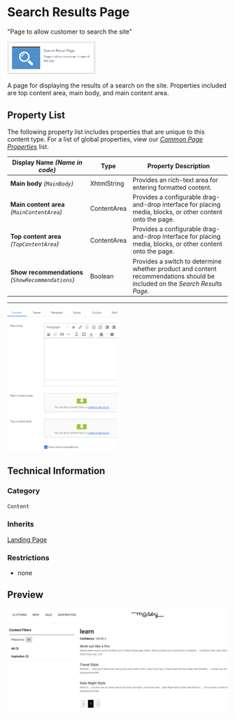# Search Results Page
"Page to allow customer to search the site"

<img src="../Screenshots/Search%20Results%20Page%20-%20icon.png?raw=true" alt="Search Results Page icon" width="40%" />

A page for displaying the results of a search on the site. Properties included are top content area, main body, and main content area.

## Property List
The following property list includes properties that are unique to this content type. For a list of global properties, view our [*Common Page  Properties*](./Common%20Page%20Properties.md) list.

Display Name *(Name in code)* | Type | Property Description
--------------|------|---------------
**Main body** *(`MainBody`)* | XhtmlString | Provides an rich-text area for entering formatted content.
**Main content area** *(`MainContentArea`)* | ContentArea | Provides a configurable drag-and-drop interface for placing media, blocks, or other content onto the page.
**Top content area** *(`TopContentArea`)* | ContentArea | Provides a configurable drag-and-drop interface for placing media, blocks, or other content onto the page.
**Show recommendations** *(`ShowRecommendations`)* | Boolean | Provides a switch to determine whether product and content recommendations should be included on the *Search Results Page*.


** **
<img src="../Screenshots/Search%20Results%20Page%20-%20Content%20tab.png?raw=true" alt="Preview of Search Results Page" width="50%"/>

## Technical Information

### Category
`Content`

### Inherits
[Landing Page](#)

### Restrictions
* none

## Preview
<img src="../Screenshots/Search%20Results%20Page%20-%20OPE.png?raw=true" alt="Preview of Search Results Page" width="100%"/>